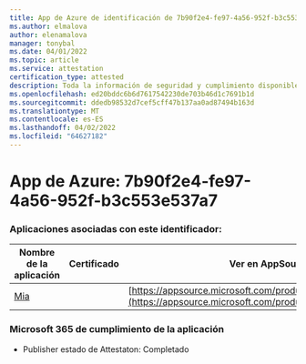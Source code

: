 ```yaml
---
title: App de Azure de identificación de 7b90f2e4-fe97-4a56-952f-b3c553e537a7
ms.author: elmalova
author: elenamalova
manager: tonybal
ms.date: 04/01/2022
ms.topic: article
ms.service: attestation
certification_type: attested
description: Toda la información de seguridad y cumplimiento disponible para 7b90f2e4-fe97-4a56-952f-b3c553e537a7.
ms.openlocfilehash: ed20bddc6b6d7617542230de703b46d1c7691b1d
ms.sourcegitcommit: ddedb98532d7cef5cff47b137aa0ad87494b163d
ms.translationtype: MT
ms.contentlocale: es-ES
ms.lasthandoff: 04/02/2022
ms.locfileid: "64627182"
---
```

# <a name="azure-app-id-7b90f2e4-fe97-4a56-952f-b3c553e537a7"></a>App de Azure: 7b90f2e4-fe97-4a56-952f-b3c553e537a7


### <a name="apps-associated-with-this-id"></a>Aplicaciones asociadas con este identificador:
| **Nombre de la aplicación** | **Certificado** | **Ver en AppSource** |
|--------------|---------------|-----------------------|
| [Mia](../forward/WA200002417.md) |  | [https://appsource.microsoft.com/product/office/WA200002417](https://appsource.microsoft.com/product/office/WA200002417) |

### <a name="microsoft-365-app-compliance-status"></a>Microsoft 365 de cumplimiento de la aplicación
- Publisher estado de Attestaton: Completado
